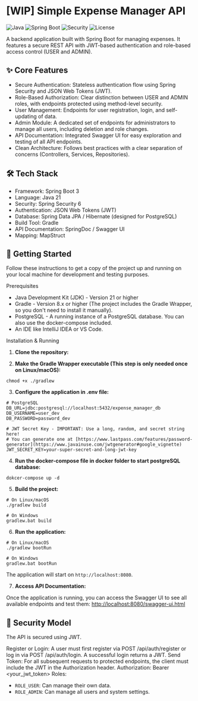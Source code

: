 # [WIP] Simple Expense Manager API

![Java](https://img.shields.io/badge/Java-21-blue)
![Spring Boot](https://img.shields.io/badge/Spring%20Boot-3.x-brightgreen)
![Security](https://img.shields.io/badge/Security-JWT-purple)
![License](https://img.shields.io/badge/License-MIT-yellow)

A backend application built with Spring Boot for managing expenses. It features a secure REST API with JWT-based authentication and role-based access control (USER and ADMIN).

## ✨ Core Features


* Secure Authentication: Stateless authentication flow using Spring Security and JSON Web Tokens (JWT).
* Role-Based Authorization: Clear distinction between USER and ADMIN roles, with endpoints protected using method-level security.
* User Management: Endpoints for user registration, login, and self-updating of data.
* Admin Module: A dedicated set of endpoints for administrators to manage all users, including deletion and role changes.
* API Documentation: Integrated Swagger UI for easy exploration and testing of all API endpoints.
* Clean Architecture: Follows best practices with a clear separation of concerns (Controllers, Services, Repositories).

## 🛠️ Tech Stack


* Framework: Spring Boot 3
* Language: Java 21
* Security: Spring Security 6
* Authentication: JSON Web Tokens (JWT)
* Database: Spring Data JPA / Hibernate (designed for PostgreSQL)
* Build Tool: Gradle
* API Documentation: SpringDoc / Swagger UI
* Mapping: MapStruct

## 🚀 Getting Started

Follow these instructions to get a copy of the project up and running on your local machine for development and testing purposes.

Prerequisites

* Java Development Kit (JDK) - Version 21 or higher
* Gradle - Version 8.x or higher (The project includes the Gradle Wrapper, so you don't need to install it manually).
* PostgreSQL - A running instance of a PostgreSQL database. You can also use the docker-compose included.
* An IDE like IntelliJ IDEA or VS Code.

Installation & Running

1. **Clone the repository:**

2. **Make the Gradle Wrapper executable (This step is only needed once on Linux/macOS):**
```console
chmod +x ./gradlew
```

3. **Configure the application in .env file:**
```console
# PostgreSQL
DB_URL=jdbc:postgresql://localhost:5432/expense_manager_db
DB_USERNAME=user_dev
DB_PASSWORD=password_dev

# JWT Secret Key - IMPORTANT: Use a long, random, and secret string here!
# You can generate one at [https://www.lastpass.com/features/password-generator](https://www.javainuse.com/jwtgenerator#google_vignette)
JWT_SECRET_KEY=your-super-secret-and-long-jwt-key
```

4. **Run the docker-compose file in docker folder to start postgreSQL database:**
```console
dokcer-compose up -d
```

5. **Build the project:**
```console
# On Linux/macOS
./gradlew build

# On Windows
gradlew.bat build
```
     
6. **Run the application:**
```console
# On Linux/macOS
./gradlew bootRun

# On Windows
gradlew.bat bootRun
```
The application will start on `http://localhost:8080`.

7. **Access API Documentation:**

Once the application is running, you can access the Swagger UI to see all available endpoints and test them:
[http://localhost:8080/swagger-ui.html](http://localhost:8080/swagger-ui.html)

## 🔐 Security Model

The API is secured using JWT.

Register or Login: A user must first register via POST /api/auth/register or log in via POST /api/auth/login. A successful login returns a JWT.
Send Token: For all subsequent requests to protected endpoints, the client must include the JWT in the Authorization header.
Authorization: Bearer <your_jwt_token>
Roles:

*   `ROLE_USER`: Can manage their own data.
*   `ROLE_ADMIN`: Can manage all users and system settings.
